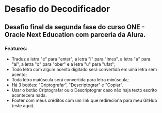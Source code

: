 # Desafio do Decodificador

## Desafio final da segunda fase do curso ONE - Oracle Next Education com parceria da Alura.


### Features:
- Traduz a letra "e" para "enter", a letra "i" para "imes", a letra "a" para "ai", a letra "o" para "ober" e a letra "u" para "ufat";
- Todo letra com algum acento digitado será convertida em uma letra sem acento;
- Toda letra maiúscula será convertida para letra minúscula;
- Há 3 botões: "Criptografar", "Descriptograr" e "Copiar".
- Usar o botão Criptografar ou o Descriptograr caso não haja texto escrito acontecera nada.
- Footer com meus créditos com um link que redireciona para meu GitHub (este aqui).


#
